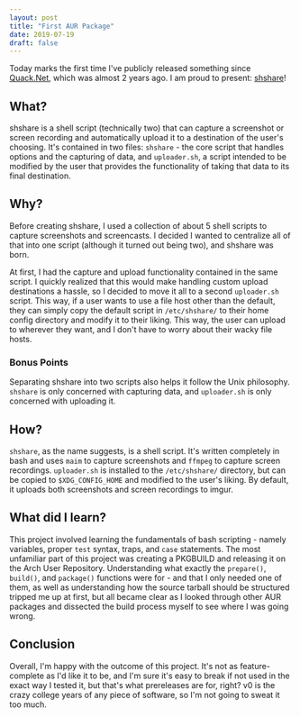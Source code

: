 ```yaml
---
layout: post
title: "First AUR Package"
date: 2019-07-19
draft: false
---
```


Today marks the first time I've publicly released something since [Quack.Net](https://www.nuget.org/packages/Quack.Net/), which was almost 2 years ago. I am proud to present: [shshare](https://github.com/MarkusG/shshare)!

## What?

shshare is a shell script (technically two) that can capture a screenshot or screen recording and automatically upload it to a destination of the user's choosing. It's contained in two files: `shshare` - the core script that handles options and the capturing of data, and `uploader.sh`, a script intended to be modified by the user that provides the functionality of taking that data to its final destination.

## Why?

Before creating shshare, I used a collection of about 5 shell scripts to capture screenshots and screencasts. I decided I wanted to centralize all of that into one script (although it turned out being two), and shshare was born.

At first, I had the capture and upload functionality contained in the same script. I quickly realized that this would make handling custom upload destinations a hassle, so I decided to move it all to a second `uploader.sh` script. This way, if a user wants to use a file host other than the default, they can simply copy the default script in `/etc/shshare/` to their home config directory and modify it to their liking. This way, the user can upload to wherever they want, and I don't have to worry about their wacky file hosts.

### Bonus Points

Separating shshare into two scripts also helps it follow the Unix philosophy. `shshare` is only concerned with capturing data, and `uploader.sh` is only concerned with uploading it.

## How?

`shshare`, as the name suggests, is a shell script. It's written completely in bash and uses `maim` to capture screenshots and `ffmpeg` to capture screen recordings. `uploader.sh` is installed to the `/etc/shshare/` directory, but can be copied to `$XDG_CONFIG_HOME` and modified to the user's liking. By default, it uploads both screenshots and screen recordings to imgur.

## What did I learn?

This project involved learning the fundamentals of bash scripting - namely variables, proper `test` syntax, traps, and `case` statements. The most unfamiliar part of this project was creating a PKGBUILD and releasing it on the Arch User Repository. Understanding what exactly the `prepare()`, `build()`, and `package()` functions were for - and that I only needed one of them, as well as understanding how the source tarball should be structured tripped me up at first, but all became clear as I looked through other AUR packages and dissected the build process myself to see where I was going wrong.

## Conclusion

Overall, I'm happy with the outcome of this project. It's not as feature-complete as I'd like it to be, and I'm sure it's easy to break if not used in the exact way I tested it, but that's what prereleases are for, right? v0 is the crazy college years of any piece of software, so I'm not going to sweat it too much.
